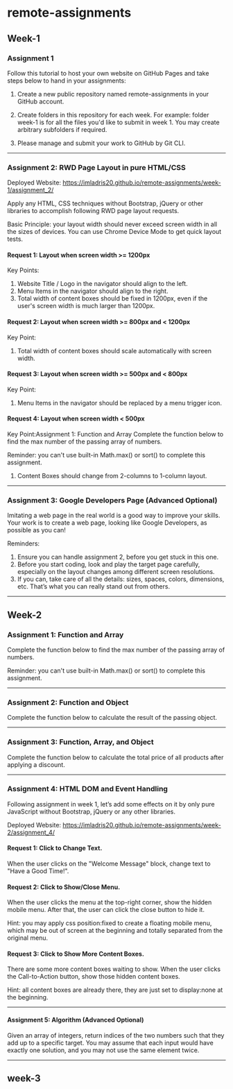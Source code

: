 # remote-assignments

## Week-1

### Assignment 1
Follow this tutorial to host your own website on GitHub Pages and take steps below to hand
in your assignments:
1. Create a new public repository named remote-assignments in your GitHub account.
2. Create folders in this repository for each week. For example: folder week-1 is for all
the files you'd like to submit in week 1. You may create arbitrary subfolders if required.

3. Please manage and submit your work to GitHub by Git CLI.

---

### Assignment 2: RWD Page Layout in pure HTML/CSS
Deployed Website: https://imladris20.github.io/remote-assignments/week-1/assignment_2/

Apply any HTML, CSS techniques without Bootstrap, jQuery or other libraries to accomplish
following RWD page layout requests.

Basic Principle: your layout width should never exceed screen width in all the sizes of
devices. You can use Chrome Device Mode to get quick layout tests.

#### Request 1: Layout when screen width >= 1200px
Key Points:
1. Website Title / Logo in the navigator should align to the left.
2. Menu Items in the navigator should align to the right.
3. Total width of content boxes should be fixed in 1200px, even if the user's screen
width is much larger than 1200px.

#### Request 2: Layout when screen width >= 800px and < 1200px
Key Point:
1. Total width of content boxes should scale automatically with screen width.

#### Request 3: Layout when screen width >= 500px and < 800px
Key Point:
1. Menu Items in the navigator should be replaced by a menu trigger icon.

#### Request 4: Layout when screen width < 500px
Key Point:Assignment 1: Function and Array
Complete the function below to find the max number of the passing array of numbers.

Reminder: you can't use built-in Math.max() or sort() to complete this assignment.
1. Content Boxes should change from 2-columns to 1-column layout.

---

### Assignment 3: Google Developers Page (Advanced Optional)
Imitating a web page in the real world is a good way to improve your skills. Your work is to
create a web page, looking like Google Developers, as possible as you can!

Reminders:
1. Ensure you can handle assignment 2, before you get stuck in this one.
2. Before you start coding, look and play the target page carefully, especially on the
layout changes among different screen resolutions.
3. If you can, take care of all the details: sizes, spaces, colors, dimensions, etc. That’s
what you can really stand out from others.

---

## Week-2

### Assignment 1: Function and Array

Complete the function below to find the max number of the passing array of numbers.

Reminder: you can't use built-in Math.max() or sort() to complete this assignment.

---

### Assignment 2: Function and Object
Complete the function below to calculate the result of the passing object.

---

### Assignment 3: Function, Array, and Object
Complete the function below to calculate the total price of all products after applying a
discount.

---

### Assignment 4: HTML DOM and Event Handling
Following assignment in week 1, let’s add some effects on it by only pure JavaScript without
Bootstrap, jQuery or any other libraries.

Deployed Website: https://imladris20.github.io/remote-assignments/week-2/assignment_4/

#### Request 1: Click to Change Text.
When the user clicks on the "Welcome Message" block, change text to "Have a Good
Time!".

#### Request 2: Click to Show/Close Menu.
When the user clicks the menu at the top-right corner, show the hidden mobile menu. After
that, the user can click the close button to hide it.

Hint: you may apply css position:fixed to create a floating mobile menu, which may be out of
screen at the beginning and totally separated from the original menu.

#### Request 3: Click to Show More Content Boxes.
There are some more content boxes waiting to show. When the user clicks the Call-to-Action
button, show those hidden content boxes.

Hint: all content boxes are already there, they are just set to display:none at the beginning.

---

#### Assignment 5: Algorithm (Advanced Optional)
Given an array of integers, return indices of the two numbers such that they add up to a
specific target. You may assume that each input would have exactly one solution, and you
may not use the same element twice.

---

## week-3